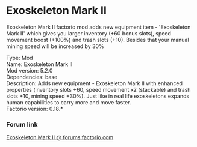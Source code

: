 # Exoskeleton Mark II
Exoskeleton Mark II factorio mod adds new equipment item - 'Exoskeleton Mark II' which gives you larger inventory (+60 bonus slots), speed movement boost (+100%) and trash slots (+10). Besides that your manual mining speed will be increased by 30%

Type: Mod</br>
Name: Exoskeleton Mark II</br>
Mod version: 5.2.0</br>
Dependencies: base</br>
Description: Adds new equipment - Exoskeleton Mark II with enhanced properties (inventory slots +60, speed movement x2 (stackable) and trash slots +10, mining speed +30%). Just like in real life exoskeletons expands human capabilities to carry more and move faster.</br>
Factorio version: 0.18.*

### Forum link
[Exoskeleton Mark II @ forums.factorio.com](https://forums.factorio.com/viewtopic.php?f=93&t=39645&p=235794#p235794)
